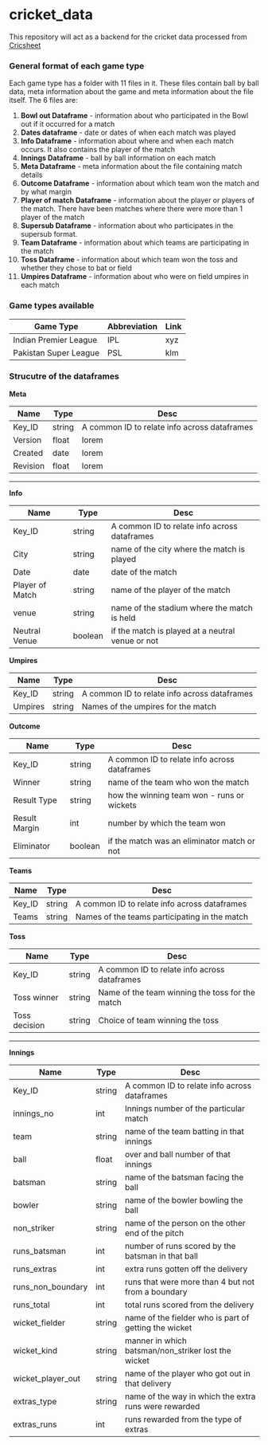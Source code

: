 # cricket_data

This repository will act as a backend for the cricket data processed from [Cricsheet](https://wwww.cricsheet.org)

### General format of each game type

Each game type has a folder with 11 files in it. These files contain ball by ball data, meta information about the game and meta information about the file itself.
The 6 files are: <br>

1. **Bowl out Dataframe** - information about who participated in the Bowl out if it occurred for a match
2. **Dates dataframe** - date or dates of when each match was played
3. **Info Dataframe** - information about where and when each match occurs. It also contains the player of the match
4. **Innings Dataframe** - ball by ball information on each match
5. **Meta Dataframe** - meta information about the file containing match details
6. **Outcome Dataframe** - information about which team won the match and by what margin
7. **Player of match Dataframe** - information about the player or players of the match. There have been matches where there were more than 1 player of the match
8. **Supersub Dataframe** - information about who participates in the supersub format.
9. **Team Dataframe** - information about which teams are participating in the match
10. **Toss Dataframe** - information about which team won the toss and whether they chose to bat or field
11. **Umpires Dataframe** - information about who were on field umpires in each match

### Game types available <br>

| Game Type             | Abbreviation | Link |
| --------------------- | ------------ | ---- |
| Indian Premier League | IPL          | xyz  |
| Pakistan Super League | PSL          | klm  |

### Strucutre of the dataframes

**Meta**

| Name     | Type   | Desc                                         |
| -------- | ------ | -------------------------------------------- |
| Key_ID   | string | A common ID to relate info across dataframes |
| Version  | float  | lorem                                        |
| Created  | date   | lorem                                        |
| Revision | float  | lorem                                        |

---

**Info**

| Name            | Type    | Desc                                             |
| --------------- | ------- | ------------------------------------------------ |
| Key_ID          | string  | A common ID to relate info across dataframes     |
| City            | string  | name of the city where the match is played       |
| Date            | date    | date of the match                                |
| Player of Match | string  | name of the player of the match                  |
| venue           | string  | name of the stadium where the match is held      |
| Neutral Venue   | boolean | if the match is played at a neutral venue or not |

**Umpires**

| Name    | Type   | Desc                                         |
| ------- | ------ | -------------------------------------------- |
| Key_ID  | string | A common ID to relate info across dataframes |
| Umpires | string | Names of the umpires for the match           |

**Outcome**

| Name          | Type    | Desc                                         |
| ------------- | ------- | -------------------------------------------- |
| Key_ID        | string  | A common ID to relate info across dataframes |
| Winner        | string  | name of the team who won the match           |
| Result Type   | string  | how the winning team won - runs or wickets   |
| Result Margin | int     | number by which the team won                 |
| Eliminator    | boolean | if the match was an eliminator match or not  |

**Teams**

| Name   | Type   | Desc                                          |
| ------ | ------ | --------------------------------------------- |
| Key_ID | string | A common ID to relate info across dataframes  |
| Teams  | string | Names of the teams participating in the match |

**Toss**

| Name          | Type   | Desc                                            |
| ------------- | ------ | ----------------------------------------------- |
| Key_ID        | string | A common ID to relate info across dataframes    |
| Toss winner   | string | Name of the team winning the toss for the match |
| Toss decision | string | Choice of team winning the toss                 |

---

**Innings**

| Name              | Type   | Desc                                                  |
| ----------------- | ------ | ----------------------------------------------------- |
| Key_ID            | string | A common ID to relate info across dataframes          |
| innings_no        | int    | Innings number of the particular match                |
| team              | string | name of the team batting in that innings              |
| ball              | float  | over and ball number of that innings                  |
| batsman           | string | name of the batsman facing the ball                   |
| bowler            | string | name of the bowler bowling the ball                   |
| non_striker       | string | name of the person on the other end of the pitch      |
| runs_batsman      | int    | number of runs scored by the batsman in that ball     |
| runs_extras       | int    | extra runs gotten off the delivery                    |
| runs_non_boundary | int    | runs that were more than 4 but not from a boundary    |
| runs_total        | int    | total runs scored from the delivery                   |
| wicket_fielder    | string | name of the fielder who is part of getting the wicket |
| wicket_kind       | string | manner in which batsman/non_striker lost the wicket   |
| wicket_player_out | string | name of the player who got out in that delivery       |
| extras_type       | string | name of the way in which the extra runs were rewarded |
| extras_runs       | int    | runs rewarded from the type of extras                 |
